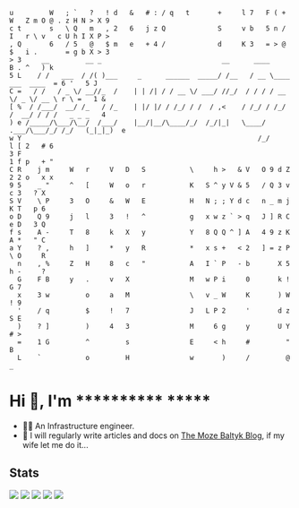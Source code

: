 ```
u         W   ; `   ?   ! d   &   # : / q   t       +     l 7   F ( + W   Z m O @ . z H N > X 9  
c t       s   \ Q   m   , 2   6   j z Q             S     v b   5 n / I   r \ v   c U h I X P >  
, Q       6   / 5   @   $ m   e   + 4 /             d     K 3   = > @ $   i .       = g b X > 3  
> 3     __         __ _                              __      ____                  B . ^   ) k   
5 L    / /   ___  / /( )___     _      ______  _____/ /__   / __ \____  ___  ____  = 6 '   5 J   
C =   / /   / _ \/ __//_  /    | | /| / / __ \/ ___/ //_/  / / / / __ \/ _ \/ __ \ r \ =   1 &   
[ %  / /___/  __/ /_   / /_    | |/ |/ / /_/ / /  / ,<    / /_/ / /_/ /  __/ / / /   _ _ _   4   
) e /_____/\___/\__/  /___/    |__/|__/\____/_/  /_/|_|   \____/ .___/\___/_/ /_/   (_|_|_)  e   
w Y                                                           /_/                  l [ 2   # 6   
3 F                                                                                1 f p   + "   
C R    j m     W   r     V   D   S           \     h >   & V   O 9 d Z             2 2 o   x x   
9 5    _ "     ^   [     W   o   r           K   S ^ y V & 5   / Q 3 v               c 3   ? X   
S V    \ P     3   O     &   W   E           H   N ; ; Y d c   n _ m j               K T   p 6   
o D    Q 9     j   l     3   !   ^           g   x w z ` > q   J ] R C               e D   3 Q   
f s    A -     T   8     k   X   y           Y   8 Q Q ^ ] A   4 9 z K               A *   " C   
a Y    ? ,     h   ]     *   y   R           *   x s +   < 2   ] = z P               \ O     R   
  n    , %     Z   H     8   c   "           A   I ` P   - b       X 5               h -     ?   
  G    F B     y   .     v   X               M   w P i     0       k !               G 7         
  x    3 w         o     a   M               \   v _ W     K       ) W               ! 9         
  '    / q         $     !   7               J   L P 2     '       d z               S E         
  )    ? ]         )     4   3               M     6 g     y       U Y               # >         
  =    1 G         ^         s               E     < h     #         "               B          
  L    `           o         H               w       )     /         @               _           
```

# Hi 👋, I'm ********** *****

- 👨‍💻 An Infrastructure engineer.
- 📝 I will regularly write articles and docs on [The Moze Baltyk Blog](https://mozebaltyk.github.io), if my wife let me do it...

## Stats

![](https://github-profile-summary-cards.vercel.app/api/cards/profile-details?username=mozebaltyk&theme=github)
![](https://github-profile-summary-cards.vercel.app/api/cards/repos-per-language?username=mozebaltyk&theme=github)
![](https://github-profile-summary-cards.vercel.app/api/cards/most-commit-language?username=mozebaltyk&theme=github)
![](https://github-profile-summary-cards.vercel.app/api/cards/stats?username=mozebaltyk&theme=github)
![](https://github-profile-summary-cards.vercel.app/api/cards/productive-time?username=mozebaltyk&theme=github)

<!--
**MorzeBaltyk/MorzeBaltyk** is a ✨ _special_ ✨ repository because its `README.md` (this file) appears on your GitHub profile.

Here are some ideas to get you started:

- 🔭 I’m currently working on my blog and a ansible collection 
- 🌱 I’m currently learning too much staffs at the same time
- 👯 I’m looking to collaborate on nothing for the moment...
- 🤔 I’m looking for help with hosting a blog in cloud
- 💬 Ask me about the weather
- 📫 How to reach me: on github
- ⚡ Fun fact: I am not funny guy
-->
